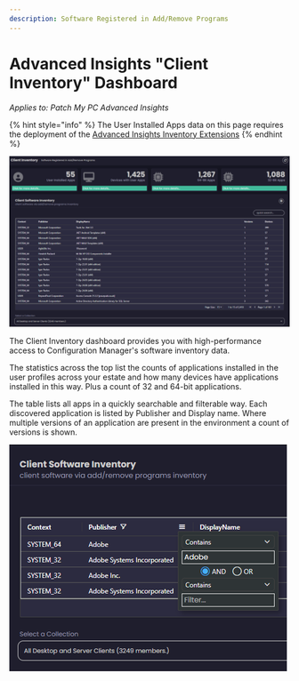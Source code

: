 ```yaml
---
description: Software Registered in Add/Remove Programs
---
```


# Advanced Insights "Client Inventory" Dashboard

_Applies to: Patch My PC Advanced Insights_

{% hint style="info" %}
The User Installed Apps data on this page requires the deployment of the  [Advanced Insights Inventory Extensions](../../advanced-insights-inventory-extensions/)
{% endhint %}

![](/_images/image%20%281546%29.png "Client Inventory Dashboard")

The Client Inventory dashboard provides you with high-performance access to Configuration Manager's software inventory data.&#x20;

The statistics across the top list the counts of applications installed in the user profiles across your estate and how many devices have applications installed in this way. Plus a count of 32 and 64-bit applications.

The table lists all apps in a quickly searchable and filterable way. Each discovered application is listed by Publisher and Display name. Where multiple versions of an application are present in the environment a count of versions is shown.

![](/_images/image%20%281549%29.png "Applying a Filter to the Publisher column")
